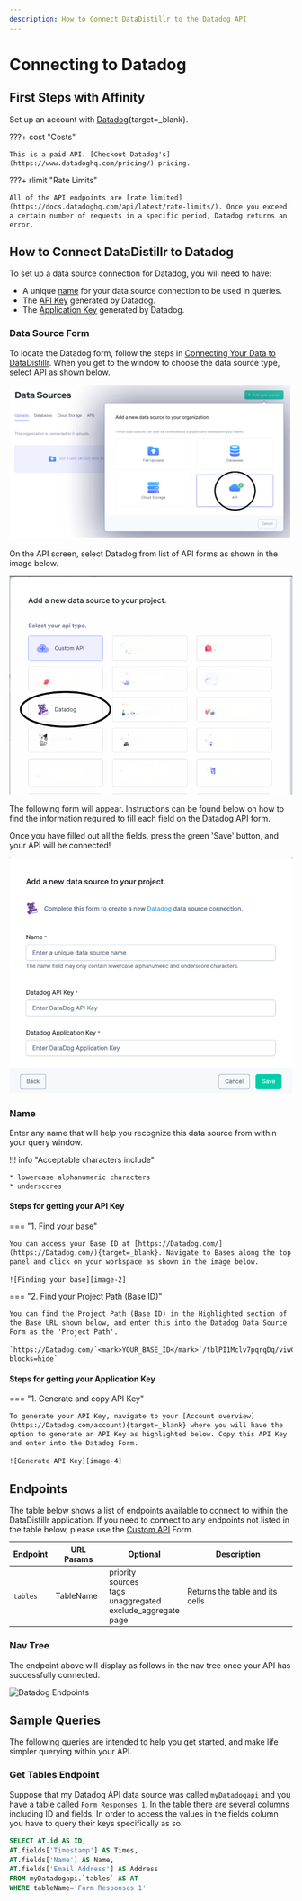 ```yaml
---
description: How to Connect DataDistillr to the Datadog API
---
```


# Connecting to Datadog

## First Steps with Affinity
Set up an account with [Datadog](https://www.datadoghq.com/){target=_blank}.

???+ cost "Costs"

    This is a paid API. [Checkout Datadog's](https://www.datadoghq.com/pricing/) pricing.


???+ rlimit "Rate Limits"

    All of the API endpoints are [rate limited](https://docs.datadoghq.com/api/latest/rate-limits/). Once you exceed a certain number of requests in a specific period, Datadog returns an error.

## How to Connect DataDistillr to Datadog
To set up a data source connection for Datadog, you will need to have:

- A unique [name](#name) for your data source connection to be used in queries.
- The [API Key](#steps-for-getting-your-api-key) generated by Datadog.
- The [Application Key](#steps-for-getting-your-application-key) generated by Datadog.



### Data Source Form

To locate the Datadog form, follow the steps in [Connecting Your Data to DataDistillr](../../). When you get to the window to choose the data source type, select API as shown below.&#x20;

![Select API from the available choices][image-5]

On the API screen, select Datadog from list of API forms as shown in the image below.

![Select Datadog API from available choices][image-6]

The following form will appear. Instructions can be found below on how to find the information required to fill each field on the Datadog API form.

Once you have filled out all the fields, press the green 'Save' button, and your API will be connected!

![Datadog Form][image-1]

### Name

Enter any name that will help you recognize this data source from within your query window. &#x20;

!!! info "Acceptable characters include"

    * lowercase alphanumeric characters
    * underscores
#### Steps for getting your API Key

=== "1. Find your base"

    You can access your Base ID at [https://Datadog.com/](https://Datadog.com/){target=_blank}. Navigate to Bases along the top panel and click on your workspace as shown in the image below.
    
    ![Finding your base][image-2]

=== "2. Find your Project Path (Base ID)"

    You can find the Project Path (Base ID) in the Highlighted section of the Base URL shown below, and enter this into the Datadog Data Source Form as the 'Project Path'.
    
    `https://Datadog.com/`<mark>YOUR_BASE_ID</mark>`/tblPI1Mclv7pqrqDq/viwCAMdqRwJpFOlxl?blocks=hide`

#### Steps for getting your Application Key

=== "1. Generate and copy API Key"

    To generate your API Key, navigate to your [Account overview](https://Datadog.com/account){target=_blank} where you will have the option to generate an API Key as highlighted below. Copy this API Key and enter into the Datadog Form.

    ![Generate API Key][image-4]


## Endpoints

The table below shows a list of endpoints available to connect to within the DataDistillr application. If you need to connect to any endpoints not listed in the table below, please use the [Custom API](custom-apis.md) Form.

| Endpoint | URL Params | Optional                                                                 | Description                     |
|----------| ---------- |--------------------------------------------------------------------------|---------------------------------|
| `tables`   | TableName  | priority<br>sources<br>tags<br>unaggregated<br>exclude_aggregate<br>page | Returns the table and its cells |


### Nav Tree

The endpoint above will display as follows in the nav tree once your API has successfully connected.

![Datadog Endpoints][image-3]

## Sample Queries

The following queries are intended to help you get started, and make life simpler querying within your API.

### Get Tables Endpoint

Suppose that my Datadog API data source was called `myDatadogapi` and you have a table called `Form Responses 1`. In the table there are several columns including ID and fields. In order to access the values in the fields column you have to query their keys specifically as so.


```sql
SELECT AT.id AS ID,
AT.fields['Timestamp'] AS Times,
AT.fields['Name'] AS Name,
AT.fields['Email Address'] AS Address
FROM myDatadogapi.`tables` AS AT
WHERE tableName='Form Responses 1'
```

[image-1]: ../../img/api/datadog/datadog-form.png
[image-2]: ../../img/api/Datadog/Datadog-base.png
[image-3]: ../../img/api/Datadog/Datadog-endpoint.png
[image-4]: ../../img/api/Datadog/Datadog-generate-api.png
[image-5]: ../../img/api/data-source-wizard-api-light.png
[image-6]: ../../img/api/datadog/datadog-datasource.png
